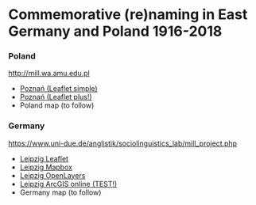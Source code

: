 # Commemorative (re)naming in East Germany and Poland 1916-2018

<H3> Poland </H3>
<a href="http://mill.wa.amu.edu.pl">http://mill.wa.amu.edu.pl</a>
<ul>
  <li><a href="https://geolinx.github.io/Poznan_no_zeros_Leaflet">Poznań (Leaflet simple)</a></li>
  <li><a href="https://geolinx.github.io/Poznan_no_zeros_Leaflet+">Poznań (Leaflet plus!)</a></li>
  <li> Poland map (to follow)</li>
</ul>

<H3> Germany </H3>
<a href="https://www.uni-due.de/anglistik/sociolinguistics_lab/mill_project.php">https://www.uni-due.de/anglistik/sociolinguistics_lab/mill_project.php</a>
<ul>
  <li><a href="https://geolinx.github.io/Leipzig_Leaflet">Leipzig Leaflet</a></li>
  <li><a href="https://geolinx.github.io/Leipzig_Mapbox">Leipzig Mapbox</a></li>
  <li><a href="https://geolinx.github.io/Leipzig_OpenLayers">Leipzig OpenLayers</a></li>
  <li><a href="https://arcg.is/0j8aXC">Leipzig ArcGIS online (TEST!)</a></li>
  <li> Germany map (to follow)</li>
</ul>
